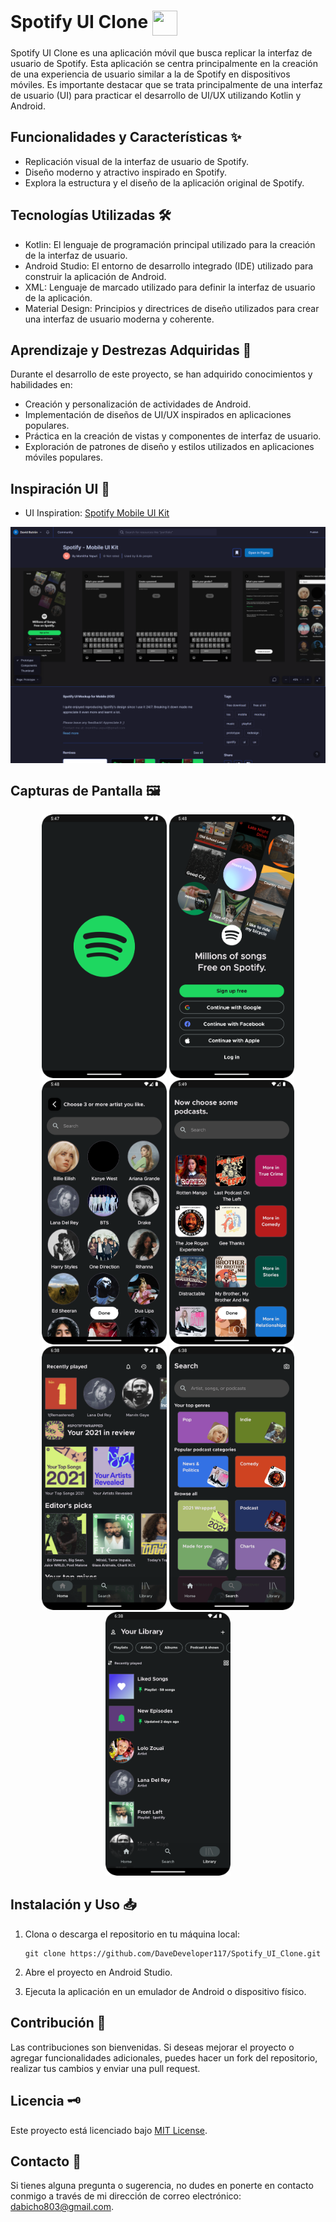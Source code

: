 # Spotify UI Clone <img align="center" height="40" width="40" src="https://cdnlogo.com/logos/s/89/spotify.svg" />

Spotify UI Clone es una aplicación móvil que busca replicar la interfaz de usuario de Spotify. Esta aplicación se centra principalmente en la creación de una experiencia de usuario similar a la de Spotify en dispositivos móviles. Es importante destacar que se trata principalmente de una interfaz de usuario (UI) para practicar el desarrollo de UI/UX utilizando Kotlin y Android.

## Funcionalidades y Características ✨

- Replicación visual de la interfaz de usuario de Spotify.
- Diseño moderno y atractivo inspirado en Spotify.
- Explora la estructura y el diseño de la aplicación original de Spotify.

## Tecnologías Utilizadas 🛠️

- Kotlin: El lenguaje de programación principal utilizado para la creación de la interfaz de usuario.
- Android Studio: El entorno de desarrollo integrado (IDE) utilizado para construir la aplicación de Android.
- XML: Lenguaje de marcado utilizado para definir la interfaz de usuario de la aplicación.
- Material Design: Principios y directrices de diseño utilizados para crear una interfaz de usuario moderna y coherente.

## Aprendizaje y Destrezas Adquiridas 🦾

Durante el desarrollo de este proyecto, se han adquirido conocimientos y habilidades en:

- Creación y personalización de actividades de Android.
- Implementación de diseños de UI/UX inspirados en aplicaciones populares.
- Práctica en la creación de vistas y componentes de interfaz de usuario.
- Exploración de patrones de diseño y estilos utilizados en aplicaciones móviles populares.

## Inspiración UI 🎨

- UI Inspiration: [Spotify Mobile UI Kit](https://www.figma.com/community/file/1052832340031141040/Spotify---Mobile-UI-Kit)
<img align="center" src="assets/ui_inspiration.png" alt="splash" width="1024">

## Capturas de Pantalla 🖼️

<div align="center">
<img src="assets/splash.png" alt="splash" width="200"> <img src="assets/login.png" alt="login" width="200"> <img src="assets/artist.png" alt="artist" width="200"> <img src="assets/podcast.png" alt="podcast" width="200"> <img src="assets/home.png" alt="home" width="200"> <img src="assets/search.png" alt="search" width="200"> <img src="assets/library.png" alt="library" width="200">
</div>

## Instalación y Uso 📥

1. Clona o descarga el repositorio en tu máquina local:

   ```shell
   git clone https://github.com/DaveDeveloper117/Spotify_UI_Clone.git
   ``` 

2.  Abre el proyecto en Android Studio.
    
3.  Ejecuta la aplicación en un emulador de Android o dispositivo físico.

## Contribución 🤝

Las contribuciones son bienvenidas. Si deseas mejorar el proyecto o agregar funcionalidades adicionales, puedes hacer un fork del repositorio, realizar tus cambios y enviar una pull request.

## Licencia 🗝️

Este proyecto está licenciado bajo [MIT License](https://github.com/DaveDeveloper117/Spotify_UI_Clone/blob/master/LICENSE).

## Contacto 📩

Si tienes alguna pregunta o sugerencia, no dudes en ponerte en contacto conmigo a través de mi dirección de correo electrónico: [dabicho803@gmail.com](mailto:dabicho803@gmail.com).
